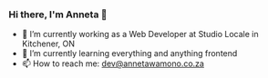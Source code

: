 ### Hi there, I'm Anneta 👋

- 🔭 I’m currently working as a Web Developer at Studio Locale in Kitchener, ON
- 🌱 I’m currently learning everything and anything frontend
- 📫 How to reach me: [dev@annetawamono.co.za](mailto:dev@annetawamono.co.za)

<!--
**annetawamono/annetawamono** is a ✨ _special_ ✨ repository because its `README.md` (this file) appears on your GitHub profile.

Here are some ideas to get you started:

- 🔭 I’m currently working on ...
- 🌱 I’m currently learning ...
- 👯 I’m looking to collaborate on ...
- 🤔 I’m looking for help with ...
- 💬 Ask me about ...
- 📫 How to reach me: ...
- 😄 Pronouns: ...
- ⚡ Fun fact: ...
-->
